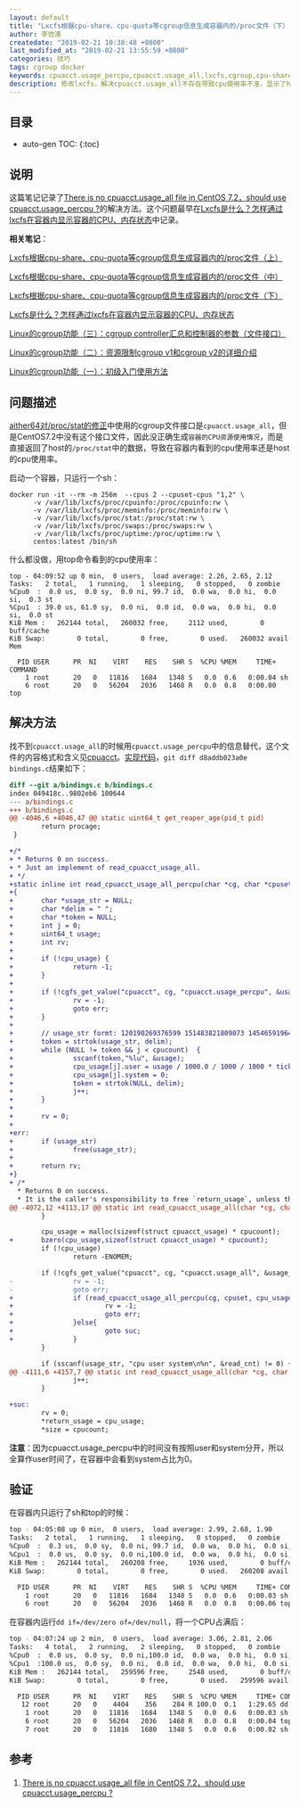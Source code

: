 ```yaml
---
layout: default
title: "Lxcfs根据cpu-share、cpu-quota等cgroup信息生成容器内的/proc文件（下）"
author: 李佶澳
createdate: "2019-02-21 10:38:48 +0800"
last_modified_at: "2019-02-21 13:55:59 +0800"
categories: 技巧
tags: cgroup docker
keywords: cpuacct.usage_percpu,cpuacct.usage_all,lxcfs,cgroup,cpu-share,cpu-quota
description: 修改lxcfs，解决cpuacct.usage_all不存在导致cpu使用率不准，显示了host的cpu使用率的问题
---
```


## 目录
* auto-gen TOC:
{:toc}

## 说明

这篇笔记记录了[There is no cpuacct.usage_all file in CentOS 7.2，should use cpuacct.usage_percpu ?][1]的解决方法。这个问题最早在[Lxcfs是什么？怎样通过lxcfs在容器内显示容器的CPU、内存状态](https://www.lijiaocn.com/%E6%8A%80%E5%B7%A7/2019/01/09/kubernetes-lxcfs-docker-container.html#%E6%9F%A5%E7%9C%8B%E5%AE%B9%E5%99%A8cpu%E7%8A%B6%E6%80%81)中记录。

**相关笔记**：

[Lxcfs根据cpu-share、cpu-quota等cgroup信息生成容器内的/proc文件（上）](https://www.lijiaocn.com/%E6%8A%80%E5%B7%A7/2019/02/11/lxcfs-support-cpu-share-and-cpu-quota-1.html)

[Lxcfs根据cpu-share、cpu-quota等cgroup信息生成容器内的/proc文件（中）](https://www.lijiaocn.com/%E6%8A%80%E5%B7%A7/2019/02/15/lxcfs-support-cpu-share-and-cpu-quota-2.html)

[Lxcfs根据cpu-share、cpu-quota等cgroup信息生成容器内的/proc文件（下）](https://www.lijiaocn.com/%E6%8A%80%E5%B7%A7/2019/02/21/lxcfs-support-cpu-share-and-cpu-quota-3.html)

[Lxcfs是什么？怎样通过lxcfs在容器内显示容器的CPU、内存状态](https://www.lijiaocn.com/%E6%8A%80%E5%B7%A7/2019/01/09/kubernetes-lxcfs-docker-container.html)

[Linux的cgroup功能（三）：cgroup controller汇总和控制器的参数（文件接口）](https://www.lijiaocn.com/%E6%8A%80%E5%B7%A7/2019/02/18/linux-tool-cgroup-parameters.html)

[Linux的cgroup功能（二）：资源限制cgroup v1和cgroup v2的详细介绍](https://www.lijiaocn.com/%E6%8A%80%E5%B7%A7/2019/01/28/linux-tool-cgroup-detail.html)

[Linux的cgroup功能（一）：初级入门使用方法](https://www.lijiaocn.com/%E6%8A%80%E5%B7%A7/2017/07/26/linux-tool-cgroup.html)

## 问题描述

[aither64对/proc/stat的修正](https://www.lijiaocn.com/%E6%8A%80%E5%B7%A7/2019/02/15/lxcfs-support-cpu-share-and-cpu-quota-2.html#aither64%E5%AF%B9procstat%E7%9A%84%E4%BF%AE%E6%AD%A3)中使用的cgroup文件接口是`cpuacct.usage_all`，但是CentOS7.2中没有这个接口文件，因此没正确生成`容器的CPU资源使用情况`，而是直接返回了host的`/proc/stat`中的数据，导致在容器内看到的cpu使用率还是host的cpu使用率。

启动一个容器，只运行一个sh：

```
docker run -it --rm -m 256m  --cpus 2 --cpuset-cpus "1,2" \
      -v /var/lib/lxcfs/proc/cpuinfo:/proc/cpuinfo:rw \
      -v /var/lib/lxcfs/proc/meminfo:/proc/meminfo:rw \
      -v /var/lib/lxcfs/proc/stat:/proc/stat:rw \
      -v /var/lib/lxcfs/proc/swaps:/proc/swaps:rw \
      -v /var/lib/lxcfs/proc/uptime:/proc/uptime:rw \
      centos:latest /bin/sh
```

什么都没做，用top命令看到的cpu使用率：

```
top - 04:09:52 up 0 min,  0 users,  load average: 2.26, 2.65, 2.12
Tasks:   2 total,   1 running,   1 sleeping,   0 stopped,   0 zombie
%Cpu0  :  0.0 us,  0.0 sy,  0.0 ni, 99.7 id,  0.0 wa,  0.0 hi,  0.0 si,  0.3 st
%Cpu1  : 39.0 us, 61.0 sy,  0.0 ni,  0.0 id,  0.0 wa,  0.0 hi,  0.0 si,  0.0 st
KiB Mem :   262144 total,   260032 free,     2112 used,        0 buff/cache
KiB Swap:        0 total,        0 free,        0 used.   260032 avail Mem

  PID USER      PR  NI    VIRT    RES    SHR S  %CPU %MEM     TIME+ COMMAND
    1 root      20   0   11816   1684   1348 S   0.0  0.6   0:00.04 sh
    6 root      20   0   56204   2036   1468 R   0.0  0.8   0:00.00 top
```

## 解决方法

找不到`cpuacct.usage_all`的时候用`cpuacct.usage_percpu`中的信息替代，这个文件的内容格式和含义见[cpuacct](https://www.lijiaocn.com/%E6%8A%80%E5%B7%A7/2019/02/18/linux-tool-cgroup-parameters.html#cpuacct)。[实现代码](https://github.com/lijiaocn/lxcfs/commit/8d74a7511f442a2fd6e4bb41feaa2d3b77a5a3c8)，`git diff d8addb023a0e bindings.c`结果如下：

```diff
diff --git a/bindings.c b/bindings.c
index 049418c..9802eb6 100644
--- a/bindings.c
+++ b/bindings.c
@@ -4046,6 +4046,47 @@ static uint64_t get_reaper_age(pid_t pid)
        return procage;
 }

+/*
+ * Returns 0 on success.
+ * Just an implement of read_cpuacct_usage_all.
+ */
+static inline int read_cpuacct_usage_all_percpu(char *cg, char *cpuset, struct cpuacct_usage *cpu_usage, int cpucount, long ticks_per_sec)
+{
+       char *usage_str = NULL;
+       char *delim = " ";
+       char *token = NULL;
+       int j = 0;
+       uint64_t usage;
+       int rv;
+
+       if (!cpu_usage) {
+               return -1;
+       }
+
+       if (!cgfs_get_value("cpuacct", cg, "cpuacct.usage_percpu", &usage_str)) {
+               rv = -1;
+               goto err;
+       }
+
+       // usage_str formt: 120190269376599 151483821809073 145465919648605 14450503259981
+       token = strtok(usage_str, delim);
+       while (NULL != token && j < cpucount)  {
+               sscanf(token,"%lu", &usage);
+               cpu_usage[j].user = usage / 1000.0 / 1000 / 1000 * ticks_per_sec;
+               cpu_usage[j].system = 0;
+               token = strtok(NULL, delim);
+               j++;
+       }
+
+       rv = 0;
+
+err:
+       if (usage_str)
+               free(usage_str);
+
+       return rv;
+}
+ /*
  * Returns 0 on success.
  * It is the caller's responsibility to free `return_usage`, unless this
@@ -4072,12 +4113,17 @@ static int read_cpuacct_usage_all(char *cg, char *cpuset, struct cpuacct_usage *
        }

        cpu_usage = malloc(sizeof(struct cpuacct_usage) * cpucount);
+       bzero(cpu_usage,sizeof(struct cpuacct_usage) * cpucount);
        if (!cpu_usage)
                return -ENOMEM;

        if (!cgfs_get_value("cpuacct", cg, "cpuacct.usage_all", &usage_str)) {
-               rv = -1;
-               goto err;
+               if (read_cpuacct_usage_all_percpu(cg, cpuset, cpu_usage, cpucount, ticks_per_sec) != 0 ){
+                       rv = -1;
+                       goto err;
+               }else{
+                       goto suc;
+               }
        }

        if (sscanf(usage_str, "cpu user system\n%n", &read_cnt) != 0) {
@@ -4111,6 +4157,7 @@ static int read_cpuacct_usage_all(char *cg, char *cpuset, struct cpuacct_usage *
                j++;
        }

+suc:
        rv = 0;
        *return_usage = cpu_usage;
        *size = cpucount;
```

**注意**：因为cpuacct.usage_percpu中的时间没有按照user和system分开，所以全算作user时间了，在容器中会看到system占比为0。

## 验证

在容器内只运行了sh和top的时候：

```sh
top - 04:05:08 up 0 min,  0 users,  load average: 2.99, 2.68, 1.90
Tasks:   2 total,   1 running,   1 sleeping,   0 stopped,   0 zombie
%Cpu0  :  0.3 us,  0.0 sy,  0.0 ni, 99.7 id,  0.0 wa,  0.0 hi,  0.0 si,  0.0 st
%Cpu1  :  0.0 us,  0.0 sy,  0.0 ni,100.0 id,  0.0 wa,  0.0 hi,  0.0 si,  0.0 st
KiB Mem :   262144 total,   260208 free,     1936 used,        0 buff/cache
KiB Swap:        0 total,        0 free,        0 used.   260208 avail Mem

  PID USER      PR  NI    VIRT    RES    SHR S  %CPU %MEM     TIME+ COMMAND
    1 root      20   0   11816   1684   1348 S   0.0  0.6   0:00.03 sh
    6 root      20   0   56204   2036   1468 R   0.0  0.8   0:00.06 top
```

在容器内运行`dd if=/dev/zero of=/dev/null`，将一个CPU占满后：

```sh
top - 04:07:24 up 2 min,  0 users,  load average: 3.06, 2.81, 2.06
Tasks:   4 total,   2 running,   2 sleeping,   0 stopped,   0 zombie
%Cpu0  :  0.0 us,  0.0 sy,  0.0 ni,100.0 id,  0.0 wa,  0.0 hi,  0.0 si,  0.0 st
%Cpu1  :100.0 us,  0.0 sy,  0.0 ni,  0.0 id,  0.0 wa,  0.0 hi,  0.0 si,  0.0 st
KiB Mem :   262144 total,   259596 free,     2548 used,        0 buff/cache
KiB Swap:        0 total,        0 free,        0 used.   259596 avail Mem

  PID USER      PR  NI    VIRT    RES    SHR S  %CPU %MEM     TIME+ COMMAND
   12 root      20   0    4404    356    284 R 100.0  0.1   1:29.65 dd
    1 root      20   0   11816   1684   1348 S   0.0  0.6   0:00.03 sh
    6 root      20   0   56204   2036   1468 R   0.0  0.8   0:00.04 top
    7 root      20   0   11816   1680   1348 S   0.0  0.6   0:00.02 sh
```

## 参考

1. [There is no cpuacct.usage_all file in CentOS 7.2，should use cpuacct.usage_percpu ?][1]

[1]: https://github.com/lxc/lxcfs/issues/273 "There is no cpuacct.usage_all file in CentOS 7.2，should use cpuacct.usage_percpu ?"


